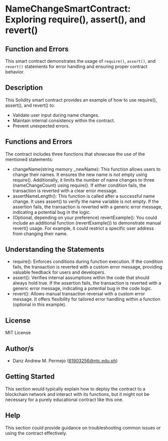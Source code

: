 # NameChangeSmartContract: Exploring require(), assert(), and revert()

## Function and Errors

This smart contract demonstrates the usage of `require()`, `assert()`, and `revert()` statements for error handling and ensuring proper contract behavior.

## Description

This Solidity smart contract provides an example of how to use require(), assert(), and revert() to:

* Validate user input during name changes.
* Maintain internal consistency within the contract.
* Prevent unexpected errors.

## Functions and Errors

The contract includes three functions that showcase the use of the mentioned statements:

* changeName(string memory _newName): This function allows users to change their names. It ensures the new name is not empty using require(). Additionally, it limits the number of name changes to three (nameChangeCount) using require(). If either condition fails, the transaction is reverted with a clear error message.
* assertNameLength(): This function is called after a successful name change. It uses assert() to verify the name variable is not empty. If the assertion fails, the transaction is reverted with a generic error message, indicating a potential bug in the logic.
* (Optional, depending on your preference) revertExample(): You could include an additional function (revertExample()) to demonstrate manual revert() usage. For example, it could restrict a specific user address from changing their name.

## Understanding the Statements

* require(): Enforces conditions during function execution. If the condition fails, the transaction is reverted with a custom error message, providing valuable feedback for users and developers.
* assert(): Verifies internal assumptions within the code that should always hold true. If the assertion fails, the transaction is reverted with a generic error message, indicating a potential bug in the code logic.
* revert(): Allows manual transaction reversal with a custom error message. It offers flexibility for tailored error handling within a function (optional in this example).

## License

MIT License

## Author/s

* Danz Andrew M. Permejo (61903256@ntc.edu.ph)

## Getting Started 

This section would typically explain how to deploy the contract to a blockchain network and interact with its functions, but it might not be necessary for a purely educational contract like this one.  


## Help 

This section could provide guidance on troubleshooting common issues or using the contract effectively. 

  
